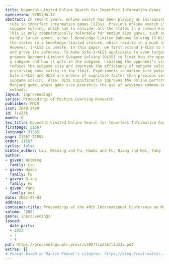 ```yaml
---
title: Opponent-Limited Online Search for Imperfect Information Games
openreview: 5YNVtHulIX
abstract: In recent years, online search has been playing an increasingly important
  role in imperfect information games (IIGs). Previous online search is known as common-knowledge
  subgame solving, which has to consider all the states in a common-knowledge closure.
  This is only computationally tolerable for medium size games, such as poker. To
  handle larger games, order-1 Knowledge-Limited Subgame Solving (1-KLSS) only considers
  the states in a knowledge-limited closure, which results in a much smaller subgame.
  However, 1-KLSS is unsafe. In this paper, we first extend 1-KLSS to Safe-1-KLSS
  and prove its safeness. To make Safe-1-KLSS applicable to even larger games, we
  propose Opponent-Limited Subgame Solving (OLSS) to limit how the opponent reaches
  a subgame and how it acts in the subgame. Limiting the opponent’s strategy dramatically
  reduces the subgame size and improves the efficiency of subgame solving while still
  preserving some safety in the limit. Experiments in medium size poker show that
  Safe-1-KLSS and OLSS are orders of magnitude faster than previous common-knowledge
  subgame solving. Also, OLSS significantly improves the online performance in a two-player
  Mahjong game, whose game size prohibits the use of previous common-knowledge subgame-solving
  methods.
layout: inproceedings
series: Proceedings of Machine Learning Research
publisher: PMLR
issn: 2640-3498
id: liu23k
month: 0
tex_title: Opponent-Limited Online Search for Imperfect Information Games
firstpage: 21567
lastpage: 21585
page: 21567-21585
order: 21567
cycles: false
bibtex_author: Liu, Weiming and Fu, Haobo and Fu, Qiang and Wei, Yang
author:
- given: Weiming
  family: Liu
- given: Haobo
  family: Fu
- given: Qiang
  family: Fu
- given: Yang
  family: Wei
date: 2023-07-03
address: 
container-title: Proceedings of the 40th International Conference on Machine Learning
volume: '202'
genre: inproceedings
issued:
  date-parts:
  - 2023
  - 7
  - 3
pdf: https://proceedings.mlr.press/v202/liu23k/liu23k.pdf
extras: []
# Format based on Martin Fenner's citeproc: https://blog.front-matter.io/posts/citeproc-yaml-for-bibliographies/
---
```

